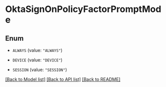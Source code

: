 # OktaSignOnPolicyFactorPromptMode

## Enum


* `ALWAYS` (value: `"ALWAYS"`)

* `DEVICE` (value: `"DEVICE"`)

* `SESSION` (value: `"SESSION"`)


[[Back to Model list]](../README.md#documentation-for-models) [[Back to API list]](../README.md#documentation-for-api-endpoints) [[Back to README]](../README.md)


